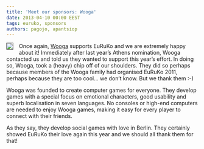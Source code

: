 ```yaml
---
title: 'Meet our sponsors: Wooga'
date: 2013-04-10 00:00 EEST
tags: euruko, sponsors
authors: pagojo, apantsiop
---
```


<span style="float: left; margin: 0 15px 10px 0; border: 1px solid #3e3e3e; " markdown="1"><img src="/sponsors/wooga.150.75.png" markdown="1"/></span>
Once again, [Wooga](http://www.wooga.com/) supports EuRuKo and we are extremely happy about it! Immediately after last year’s Athens nomination, Wooga contacted us and told us they wanted to support this year’s effort. In doing so, Wooga, took a (heavy) chip off of our shoulders. They did so perhaps because members of the Wooga family had organised EuRuKo 2011, perhaps because they are too cool... we don’t know. But we thank them :-)

Wooga was founded to create computer games for everyone. They develop games with a special focus on emotional characters, good usability and superb localisation in seven languages. No consoles or high-end computers are needed to enjoy Wooga games, making it easy for every player to connect with their friends.

As they say, they develop social games with love in Berlin. They certainly showed EuRuKo their love again this year and we should all thank them for that!

